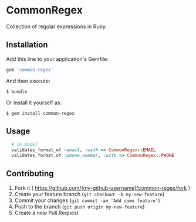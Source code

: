 # CommonRegex

Collection of regular expressions in Ruby.


## Installation

Add this line to your application's Gemfile:

```ruby
gem 'common-regex'
```

And then execute:

    $ bundle

Or install it yourself as:

    $ gem install common-regex

## Usage


```ruby
  # in model
  validates_format_of :email, :with => CommonRegex::EMAIL
  validates_format_of :phone_number, :with => CommonRegex::PHONE
```

## Contributing

1. Fork it ( https://github.com/[my-github-username]/common-regex/fork )
2. Create your feature branch (`git checkout -b my-new-feature`)
3. Commit your changes (`git commit -am 'Add some feature'`)
4. Push to the branch (`git push origin my-new-feature`)
5. Create a new Pull Request
